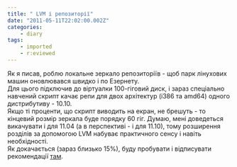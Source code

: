 ```yaml
---
title: " LVM і репозиторії"
date: "2011-05-11T22:02:00.002Z"
categories:
    - diary
tags:
    - imported
    - r:eviewed
---
```


Як я писав, роблю локальне зеркало репозиторіїв - щоб парк лінухових машин оновлювався швидко і по Езернету.  
Для цього підключив до віртуалки 100-гіговий диск, і зараз спеціально навчений скрипт качає репи для двох архітектур (i386 та amd64) одного дистрибутиву - 10.10.  
Якщо ті проценти, що скрипт виводить на екран, не брешуть - то кінцевий розмір зеркала буде порядку 60 гіг. Думаю, мені доведеться викачувати і для 11.04 (а в перспективі - і для 11.10), тому розширення розділів за допомогою LVM набуває практичного сенсу і навіть необхідності.  
Як докачається (зараз близько 15%), буду пробувати і відписувати рекомендації [там](disfinder.com).
